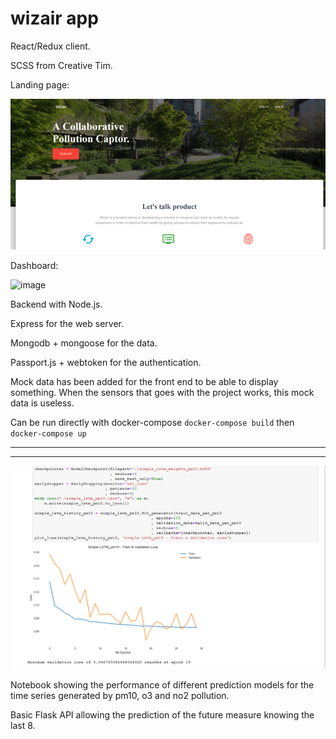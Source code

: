 # wizair app

React/Redux client.

SCSS from Creative Tim.

Landing page:

![Alt text](/img/LandingPage.png?raw=true "Optional Title")


Dashboard:

![image](https://user-images.githubusercontent.com/34556770/135856190-1ed26fb0-0428-434e-88a5-13d5d5c97d02.png)




Backend with Node.js. 


Express for the web server.


Mongodb + mongoose for the data.


Passport.js + webtoken for the authentication.


Mock data has been added for the front end to be able to display something. When the sensors that goes with the project works, this mock data is useless.

Can be run directly with docker-compose `docker-compose build` then `docker-compose up`




******************************************************************************************************************************************************************************

******************************************************************************************************************************************************************************

![Alt text](/img/notebook.PNG?raw=true "Optional Title")

Notebook showing the performance of different prediction models for the time series generated by pm10, o3 and no2 pollution.

Basic Flask API allowing the prediction of the future measure knowing the last 8.
